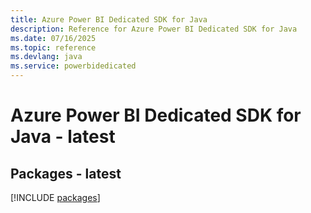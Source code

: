 ```yaml
---
title: Azure Power BI Dedicated SDK for Java
description: Reference for Azure Power BI Dedicated SDK for Java
ms.date: 07/16/2025
ms.topic: reference
ms.devlang: java
ms.service: powerbidedicated
---
```

# Azure Power BI Dedicated SDK for Java - latest
## Packages - latest
[!INCLUDE [packages](power-bi-dedicated-index.md)]